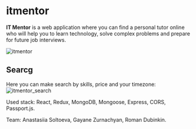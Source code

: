 # itmentor
**IT Mentor** is a web application where you can find a personal tutor online who will help you to learn technology, solve complex problems and prepare for future job interviews.

![itmentor](https://github.com/gayazurna/itmentor/blob/final-heroku/client/public/img/pic.png)

## Searcg
Here you can make search by skills, price and your timezone:
![itmentor_search](https://github.com/gayazurna/itmentor/blob/final-heroku/client/public/img/pic2.png)

Used stack: 
React, Redux, MongoDB, Mongoose, Express, CORS, Passport.js. 

Team:
Anastasiia Soltoeva,
Gayane Zurnachyan,
Roman Dubinkin.
